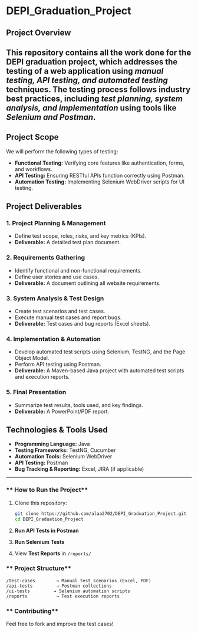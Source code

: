 # DEPI_Graduation_Project

## **Project Overview**  
This repository contains all the work done for the DEPI graduation project, which addresses the testing of a web application using *manual testing, API testing, and automated testing* techniques. The testing process follows industry best practices, including *test planning, system analysis, and implementation* using tools like *Selenium and Postman*.  
---
## **Project Scope**  
We will perform the following types of testing:  
- **Functional Testing:** Verifying core features like authentication, forms, and workflows.  
- **API Testing:** Ensuring RESTful APIs function correctly using Postman.  
- **Automation Testing:** Implementing Selenium WebDriver scripts for UI testing.  

## **Project Deliverables**  
### **1. Project Planning & Management**  
- Define test scope, roles, risks, and key metrics (KPIs).  
- **Deliverable:** A detailed test plan document.  

### **2. Requirements Gathering**  
- Identify functional and non-functional requirements.  
- Define user stories and use cases.  
- **Deliverable:** A document outlining all website requirements.  

### **3. System Analysis & Test Design**  
- Create test scenarios and test cases.  
- Execute manual test cases and report bugs.  
- **Deliverable:** Test cases and bug reports (Excel sheets).  

### **4. Implementation & Automation**  
- Develop automated test scripts using Selenium, TestNG, and the Page Object Model.  
- Perform API testing using Postman.  
- **Deliverable:** A Maven-based Java project with automated test scripts and execution reports.  

### **5. Final Presentation**  
- Summarize test results, tools used, and key findings.  
- **Deliverable:** A PowerPoint/PDF report.  

## **Technologies & Tools Used**  
- **Programming Language:** Java  
- **Testing Frameworks:** TestNG, Cucumber  
- **Automation Tools:** Selenium WebDriver  
- **API Testing:** Postman  
- **Bug Tracking & Reporting:** Excel, JIRA (if applicable)  

---

### ** How to Run the Project**  
1. Clone this repository:  
   ```sh
   git clone https://github.com/alaa2702/DEPI_Graduation_Project.git
   cd DEPI_Graduation_Project
   ```
2. **Run API Tests in Postman**
3. **Run Selenium Tests**  
  
4. View **Test Reports** in `/reports/`  

### ** Project Structure**  
```
/test-cases        → Manual test scenarios (Excel, PDF)  
/api-tests         → Postman collections  
/ui-tests         → Selenium automation scripts  
/reports           → Test execution reports  
```

### ** Contributing**  
Feel free to fork and improve the test cases! 

